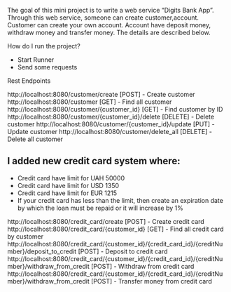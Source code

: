The goal of this mini project is to write a web service “Digits Bank App”. Through this web service, someone can create
customer,account. Customer can create your own account. Account have deposit money, withdraw money and transfer money. 
The details are described below.

How do I run the project?

- Start Runner
- Send some requests

Rest Endpoints

http://localhost:8080/customer/create [POST] - Create customer
http://localhost:8080/customer [GET] - Find all customer
http://localhost:8080/customer/{customer_id} [GET] - Find customer by ID
http://localhost:8080/customer/{customer_id}/delete [DELETE] - Delete customer
http://localhost:8080/customer/{customer_id}/update [PUT] - Update customer
http://localhost:8080/customer/delete_all [DELETE] - Delete all customer

I added new credit card system where:
-

- Credit card have limit for UAH 50000
- Credit card have limit for USD 1350
- Credit card have limit for EUR 1215
- If your credit card has less than the limit, then create an expiration date by which the loan must be repaid or it will increase by 1%


http://localhost:8080/credit_card/create [POST] - Create credit card
http://localhost:8080/credit_card/{customer_id} [GET] - Find all credit card by customer
http://localhost:8080/credit_card/{customer_id}/{credit_card_id}/{creditNumber}/deposit_to_credit [POST] - Deposit to credit card
http://localhost:8080/credit_card/{customer_id}/{credit_card_id}/{creditNumber}/withdraw_from_credit [POST] - Withdraw from credit card
http://localhost:8080/credit_card/{customer_id}/{credit_card_id}/{creditNumber}/withdraw_from_credit [POST] - Transfer money from credit card